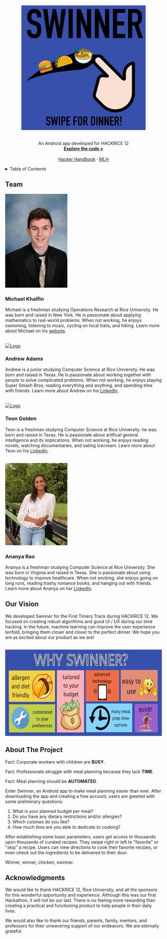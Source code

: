 <br />
<div align="center">
  <a href="https://github.com/andrewalufkin/HackRice12-swinner/tree/main/images">
    <img src="https://github.com/andrewalufkin/HackRice12-swinner/blob/main/images/logo.png" alt="Logo" width="400" height="400">
  </a>

  <br/>
  <br/>

  <p align="center">
    An Android app developed for HACKRICE 12
    <br />
    <a href="https://github.com/andrewalufkin/HackRice12-swinner"><strong>Explore the code »</strong></a>
    <br />
    <br />
    <a href="https://docs.google.com/document/d/1J_POwiH8UCxaDlHuHGAQRubZw9qrckL-QawmZjxV_p4/edit">Hacker Handbook</a>
    ·
    <a href="https://hack.mlh.io/prizes">MLH</a>
  </p>
</div>

<!-- TABLE OF CONTENTS -->
<details>
  <summary>Table of Contents</summary>
  <ol>
    <li><a href="#team">Team</a></li>
    <li><a href="#our-vision">Our Vision</a></li>
    <li><a href="#about-the-project">About The Project</a></li>
    <li><a href="#acknowledgments">Acknowledgments</a></li>
  </ol>
</details>

<!-- TEAM -->
## Team
<div align="left">
  <a href="https://github.com/andrewalufkin/HackRice12-swinner/blob/main/images">
    <img src="https://github.com/andrewalufkin/HackRice12-swinner/blob/main/images/michael-khalfin.png" alt="Logo" width="200" height="301">
  </a>

  <h3 align="left">Michael Khalfin</h3>

  <p align="left">
    Michael is a freshman studying Operations Research at Rice University. He was born and raised in New York. He is passionate about applying mathematics to real-world problems. When not working, he enjoys swimming, listening to music, cycling on local trails, and hiking. Learn more about Michael on his <a href="https://michael-khalfin.github.io/michael-khalfin-cv/">website</a>.
  </p>
</div>

<br />

<div align="left">
  <a href="https://github.com/andrewalufkin/HackRice12-swinner">
    <img src="https://github.com/andrewalufkin/HackRice12-swinner/blob/main/images/Andrew-Adams.png" alt="Logo" width="200" height="300">
  </a>

  <h3 align="left">Andrew Adams</h3>

  <p align="left">
    Andrew is a junior studying Computer Science at Rice University. He was born and raised in Texas. He is passionate about working together with people to solve complicated problems. When not working, he enjoys playing Super Smash Bros, reading everything and anything, and spending time with friends. Learn more about Andrew on his <a href="https://www.linkedin.com/in/andrew-adams-425823246/">LinkedIn</a>.
  </p>
</div>

<br />

<div align="left">
  <a href="https://github.com/andrewalufkin/HackRice12-swinner">
    <img src="https://github.com/andrewalufkin/HackRice12-swinner/blob/main/images/Teon-Golden.png" alt="Logo" width="200" height="267">
  </a>

  <h3 align="left">Teon Golden</h3>

  <p align="left">
    Teon is a freshman studying Computer Science at Rice University. he was born and raised in Texas. He is passionate about artifical general intelligence and its implications. When not working, he enjoys reading novels, watching documentaries, and eating icecream. Learn more about Teon on his <a href="https://www.linkedin.com/in/teon-golden-48a93b239">LinkedIn</a>.
  </p>
</div>

<br />

<div align="left">
  <a href="https://github.com/andrewalufkin/HackRice12-swinner">
    <img src="https://github.com/andrewalufkin/HackRice12-swinner/blob/main/images/Ananya-Rao.png" alt="Logo" width="200" height="264">
  </a>

  <h3 align="left">Ananya Rao</h3>

  <p align="left">
    Ananya is a freshman studying Computer Science at Rice University. She was born in Virginia and raised in Texas. She is passionate about using technology to improve healthcare. When not working, she enjoys going on long runs, reading trashy romance books, and hanging out with friends. Learn more about Ananya on her <a href="https://www.linkedin.com/in/ananya-rao-281821246/">LinkedIn</a>.
  </p>
</div>

<!-- OUR VISION -->
## Our Vision
<div align="left">
  <p align="left">
    We developed Swinner for the First Timers Track during HACKRICE 12. We focused on creating robust algorithms and good UI / UX during our time hacking. In the future, machine learning can improve the user experience tenfold, bringing them closer and closer to the perfect dinner. We hope you are as excited about our product as we are!
  </p>
</div>

<br />

<div align="center">
  <a href="https://github.com/andrewalufkin/HackRice12-swinner">
    <img src="https://github.com/andrewalufkin/HackRice12-swinner/blob/main/images/Why-Swinner.png" alt="Logo" width="600" height="277">
  </a>
</div>

<!-- ABOUT THE PROJECT -->
## About The Project

<div align="left">
  <p align="left">
    Fact: Corporate workers with children are <strong>BUSY</strong>.
  </p>
  <p align="left">
    Fact: Professionals struggle with meal planning because they lack <strong>TIME</strong>.
  </p>
  <p align="left">
    Fact: Meal planning should be <strong>AUTOMATED</strong>.
  </p>
  <p align="left">
    Enter Swinner, an Android app to make meal planning easier than ever. After downloading the app and creating a free account, users are greeted with some preliminary questions:
    <ol>
      <li>What is your planned budget per meal?</li>
      <li>Do you have any dietary restrictions and/or allergies?</li>
      <li>Which cuisines do you like?</li>
      <li>How much time are you able to dedicate to cooking?</li>
    </ol>
    After establishing some basic parameters, users get access to thousands upon thousands of curated recipes. They swipe right or left to "favorite" or "skip" a recipe. Users can view directions to cook their favorite recipes, or even check out the ingredients to be delivered to their door.
  </p>
  <p align="left">
    Winner, winner, chicken, swinner.
  </p>
</div>

<!-- ACKNOWLEDGMENTS -->
## Acknowledgments

<div align="left">
  <p align="left">
    We would like to thank HACKRICE 12, Rice University, and all the sponsors for this wonderful opportunity and experience. Although this was our first Hackathon, it will not be our last. There is no feeling more rewarding than creating a practical and functioning product to help people in their daily lives.
  </p>
  <p align="left">
    We would also like to thank our friends, parents, family, mentors, and professors for their unwavering support of our endeavors. We are eternally grateful.
  </p>
</div>
